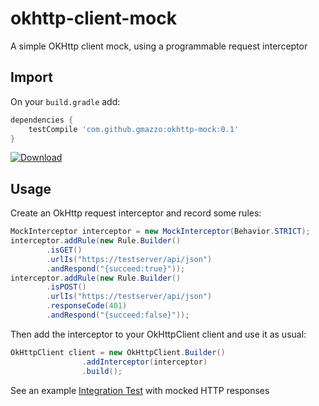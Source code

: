 # okhttp-client-mock
A simple OKHttp client mock, using a programmable request interceptor

## Import
On your `build.gradle` add:
```groovy
dependencies {
    testCompile 'com.github.gmazzo:okhttp-mock:0.1'
}
```
[![Download](https://api.bintray.com/packages/gmazzo/maven/okhttp-client-mock/images/download.svg) ](https://bintray.com/gmazzo/maven/okhttp-client-mock/_latestVersion)
## Usage
Create an OkHttp request interceptor and record some rules:
```java
MockInterceptor interceptor = new MockInterceptor(Behavior.STRICT);
interceptor.addRule(new Rule.Builder()
        .isGET()
        .urlIs("https://testserver/api/json")
        .andRespond("{succeed:true}"));
interceptor.addRule(new Rule.Builder()
        .isPOST()
        .urlIs("https://testserver/api/json")
        .responseCode(401)
        .andRespond("{succeed:false}"));
```

Then add the interceptor to your OkHttpClient client and use it as usual:
```java
OkHttpClient client = new OkHttpClient.Builder()
                .addInterceptor(interceptor)
                .build();
```

See an example [Integration Test](src/test/java/okhttp3/mock/MockInterceptorITTest.java) with mocked HTTP responses
